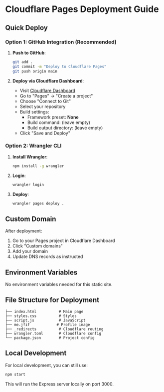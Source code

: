 # Cloudflare Pages Deployment Guide

## Quick Deploy

### Option 1: GitHub Integration (Recommended)

1. **Push to GitHub**:
   ```bash
   git add .
   git commit -m "Deploy to Cloudflare Pages"
   git push origin main
   ```

2. **Deploy via Cloudflare Dashboard**:
   - Visit [Cloudflare Dashboard](https://dash.cloudflare.com/)
   - Go to "Pages" → "Create a project"
   - Choose "Connect to Git"
   - Select your repository
   - Build settings:
     - Framework preset: **None**
     - Build command: (leave empty)
     - Build output directory: (leave empty)
   - Click "Save and Deploy"

### Option 2: Wrangler CLI

1. **Install Wrangler**:
   ```bash
   npm install -g wrangler
   ```

2. **Login**:
   ```bash
   wrangler login
   ```

3. **Deploy**:
   ```bash
   wrangler pages deploy .
   ```

## Custom Domain

After deployment:
1. Go to your Pages project in Cloudflare Dashboard
2. Click "Custom domains"
3. Add your domain
4. Update DNS records as instructed

## Environment Variables

No environment variables needed for this static site.

## File Structure for Deployment

```
├── index.html          # Main page
├── styles.css          # Styles
├── script.js           # JavaScript
├── me.jfif            # Profile image
├── _redirects          # Cloudflare routing
├── wrangler.toml       # Cloudflare config
└── package.json        # Project config
```

## Local Development

For local development, you can still use:
```bash
npm start
```

This will run the Express server locally on port 3000. 